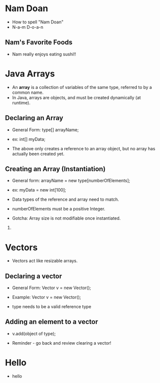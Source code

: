 # Nam Doan
- How to spell "Nam Doan"
- N-a-m D-o-a-n

## Nam's Favorite Foods
- Nam really
enjoys eating sushi!!

# Java Arrays
- An **array** is a collection of variables of the same type, referred to
  by a common name.
- In Java, arrays are objects, and must be created dynamically (at runtime).

## Declaring an Array
- General Form: type[] arrayName;
- ex: int[] myData;

- The above only creates a reference to an array object, but no array has
  actually been created yet.

## Creating an Array (Instantiation)
- General form:  arrayName = new type[numberOfElements];
- ex: myData = new int[100];

- Data types of the reference and array need to match.
- numberOfElements must be a positive Integer.
- Gotcha: Array size is not
  modifiable once instantiated.


1. 

# Vectors
- Vectors act like resizable arrays.

## Declaring a vector
- General Form: Vector<type> v = new Vector();
- Example: Vector<Integer> v = new Vector();

- type needs to be a valid reference type

## Adding an element to a vector
- v.add(object of type);

- Reminder - go back and review clearing a vector!

# Hello
- hello

